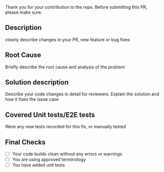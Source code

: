 Thank you for your contribution to the repo. 
Before submitting this PR, please make sure:

## Description
clearly describe changes in your PR, new feature or bug fixes

## Root Cause
Briefly describe the root cause and analysis of the problem

## Solution description
Describe your code changes in detail for reviewers. Explain the solution and how it fixes the issue case

## Covered Unit tests/E2E tests
Were any new tests recorded for this fix, or manually tested


## Final Checks
- [ ] Your code builds clean without any errors or warnings
- [ ] You are using approved terminology
- [ ] You have added unit tests

